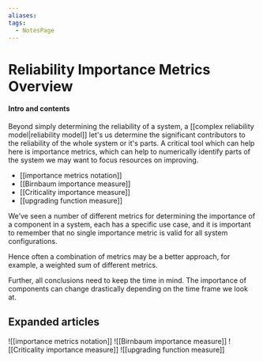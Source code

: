 ```yaml
---
aliases: 
tags:
  - NotesPage
---
```


# Reliability Importance Metrics Overview

#### Intro and contents

Beyond simply determining the reliability of a system, a [[complex reliability model|reliability model]] let's us determine the significant contributors to the reliability of the whole system or it's parts. A critical tool which can help here is importance metrics, which can help to numerically identify parts of the system we may want to focus resources on improving.

- [[importance metrics notation]]
- [[Birnbaum importance measure]]
- [[Criticality importance measure]]
- [[upgrading function measure]]

We’ve seen a number of different metrics for determining the importance of a component in a system, each has a specific use case, and it is important to remember that no single importance metric is valid for all system configurations.

Hence often a combination of metrics may be a better approach, for example, a weighted sum of different metrics.

Further, all conclusions need to keep the time in mind. The importance of components can change drastically depending on the time frame we look at.
## Expanded articles


![[importance metrics notation]]
![[Birnbaum importance measure]]
![[Criticality importance measure]]
![[upgrading function measure]]